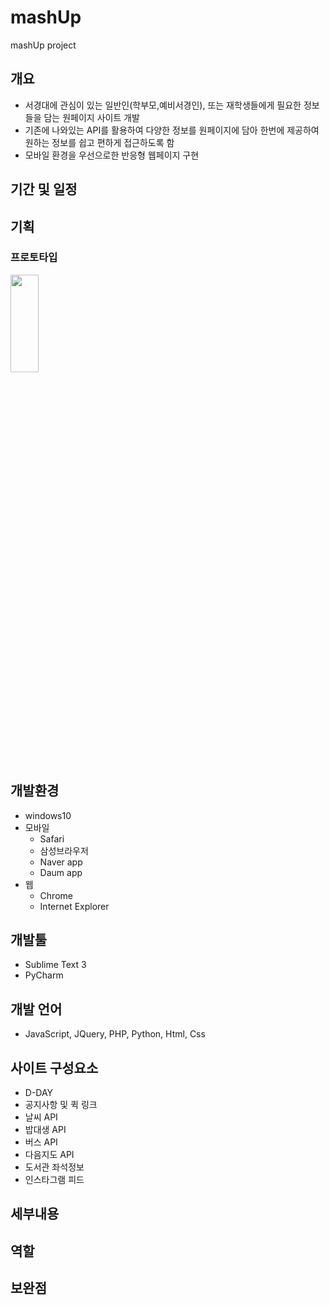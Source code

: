 # mashUp
mashUp project

## 개요
- 서경대에 관심이 있는 일반인(학부모,예비서경인), 또는 재학생들에게 필요한 정보들을 담는 원페이지 사이트 개발
-	기존에 나와있는 API를 활용하여 다양한 정보를 원페이지에 담아 한번에 제공하여 원하는 정보를 쉽고 편하게 접근하도록 함
-	모바일 환경을 우선으로한 반응형 웹페이지 구현

## 기간 및 일정 

## 기획

### 프로토타입
<div>
<img src="https://user-images.githubusercontent.com/50486476/77553462-2e8a9400-6ef8-11ea-9933-615f04d88503.png" width="30%" height="20%"></img>
</div>

## 개발환경
- windows10
- 모바일
  - Safari
  - 삼성브라우저
  - Naver app
  - Daum app
- 웹
  - Chrome
  - Internet Explorer

## 개발툴
- Sublime Text 3
- PyCharm

## 개발 언어
- JavaScript, JQuery, PHP, Python, Html, Css

## 사이트 구성요소
- D-DAY
- 공지사항 및 퀵 링크
- 날씨 API
- 밥대생 API
- 버스 API
- 다음지도 API
- 도서관 좌석정보
- 인스타그램 피드

## 세부내용
## 역할
## 보완점 

